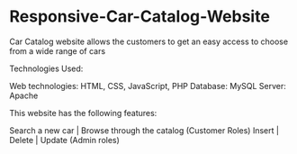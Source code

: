 # Responsive-Car-Catalog-Website


Car Catalog website allows the customers to get an easy access to choose from a wide range of cars

Technologies Used:

Web technologies: HTML, CSS, JavaScript, PHP
Database: MySQL
Server: Apache

This website has the following features:

Search a new car | Browse through the catalog (Customer Roles)
Insert | Delete | Update (Admin roles)
